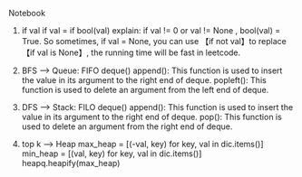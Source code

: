 Notebook

1. if val
if val = if bool(val)
explain: if val != 0 or val != None , bool(val) = True. So sometimes, if val = None, you can use 【if not val】to replace 【if val is None】, the running time will be fast in leetcode.


2. BFS --> Queue: FIFO
deque()
append(): This function is used to insert the value in its argument to the right end of deque.
popleft(): This function is used to delete an argument from the left end of deque.

3. DFS --> Stack: FILO
deque()
append(): This function is used to insert the value in its argument to the right end of deque.
pop(): This function is used to delete an argument from the right end of deque.

4. top k --> Heap
max_heap = [(-val, key) for key, val in dic.items()]
min_heap = [(val, key) for key, val in dic.items()]
heapq.heapify(max_heap)
